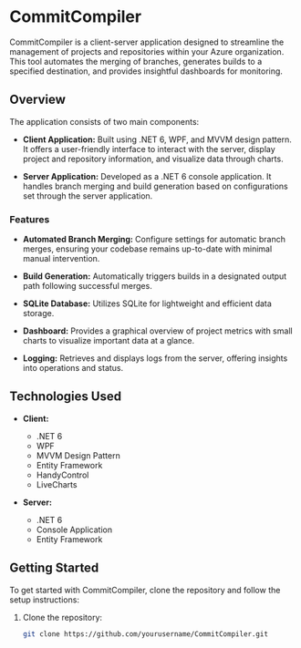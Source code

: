 # CommitCompiler

CommitCompiler is a client-server application designed to streamline the management of projects and repositories within your Azure organization. This tool automates the merging of branches, generates builds to a specified destination, and provides insightful dashboards for monitoring.

## Overview

The application consists of two main components:

- **Client Application:** Built using .NET 6, WPF, and MVVM design pattern. It offers a user-friendly interface to interact with the server, display project and repository information, and visualize data through charts.

- **Server Application:** Developed as a .NET 6 console application. It handles branch merging and build generation based on configurations set through the server application.

### Features

- **Automated Branch Merging:** Configure settings for automatic branch merges, ensuring your codebase remains up-to-date with minimal manual intervention.

- **Build Generation:** Automatically triggers builds in a designated output path following successful merges.

- **SQLite Database:** Utilizes SQLite for lightweight and efficient data storage.

- **Dashboard:** Provides a graphical overview of project metrics with small charts to visualize important data at a glance.

- **Logging:** Retrieves and displays logs from the server, offering insights into operations and status.

## Technologies Used

- **Client:** 
  - .NET 6
  - WPF
  - MVVM Design Pattern
  - Entity Framework
  - HandyControl
  - LiveCharts

- **Server:** 
  - .NET 6
  - Console Application
  - Entity Framework

## Getting Started

To get started with CommitCompiler, clone the repository and follow the setup instructions:

1. Clone the repository:
   ```bash
   git clone https://github.com/yourusername/CommitCompiler.git
